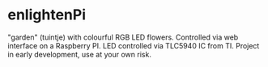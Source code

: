 enlightenPi
=======
"garden" (tuintje) with colourful RGB LED flowers. Controlled via web interface on a Raspberry PI. LED controlled via TLC5940 IC from TI. 
Project in early development, use at your own risk.
